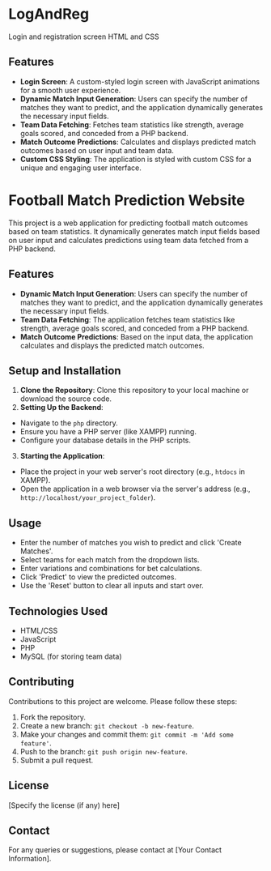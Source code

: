 # LogAndReg
Login and registration screen HTML and CSS

## Features

- **Login Screen**: A custom-styled login screen with JavaScript animations for a smooth user experience.
- **Dynamic Match Input Generation**: Users can specify the number of matches they want to predict, and the application dynamically generates the necessary input fields.
- **Team Data Fetching**: Fetches team statistics like strength, average goals scored, and conceded from a PHP backend.
- **Match Outcome Predictions**: Calculates and displays predicted match outcomes based on user input and team data.
- **Custom CSS Styling**: The application is styled with custom CSS for a unique and engaging user interface.


# Football Match Prediction Website

This project is a web application for predicting football match outcomes based on team statistics. It dynamically generates match input fields based on user input and calculates predictions using team data fetched from a PHP backend.

## Features

- **Dynamic Match Input Generation**: Users can specify the number of matches they want to predict, and the application dynamically generates the necessary input fields.
- **Team Data Fetching**: The application fetches team statistics like strength, average goals scored, and conceded from a PHP backend.
- **Match Outcome Predictions**: Based on the input data, the application calculates and displays the predicted match outcomes.

## Setup and Installation

1. **Clone the Repository**: Clone this repository to your local machine or download the source code.
2. **Setting Up the Backend**: 
- Navigate to the `php` directory.
- Ensure you have a PHP server (like XAMPP) running.
- Configure your database details in the PHP scripts.

3. **Starting the Application**: 
- Place the project in your web server's root directory (e.g., `htdocs` in XAMPP).
- Open the application in a web browser via the server's address (e.g., `http://localhost/your_project_folder`).

## Usage

- Enter the number of matches you wish to predict and click 'Create Matches'.
- Select teams for each match from the dropdown lists.
- Enter variations and combinations for bet calculations.
- Click 'Predict' to view the predicted outcomes.
- Use the 'Reset' button to clear all inputs and start over.

## Technologies Used

- HTML/CSS
- JavaScript
- PHP
- MySQL (for storing team data)

## Contributing

Contributions to this project are welcome. Please follow these steps:

1. Fork the repository.
2. Create a new branch: `git checkout -b new-feature`.
3. Make your changes and commit them: `git commit -m 'Add some feature'`.
4. Push to the branch: `git push origin new-feature`.
5. Submit a pull request.

## License

[Specify the license (if any) here]

## Contact

For any queries or suggestions, please contact at [Your Contact Information].

